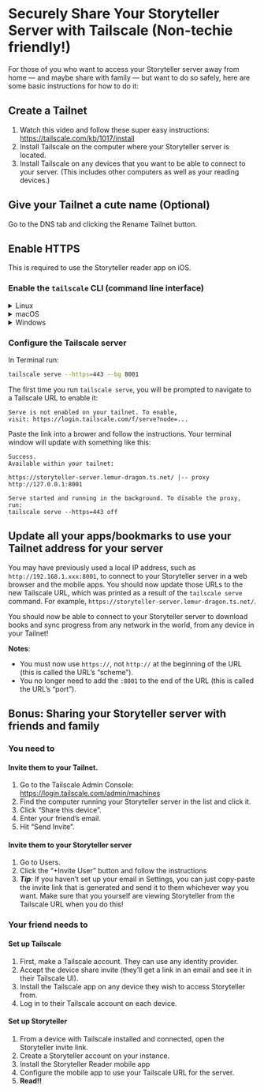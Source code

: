 # Securely Share Your Storyteller Server with Tailscale (Non-techie friendly!)

For those of you who want to access your Storyteller server away from home — and
maybe share with family — but want to do so safely, here are some basic
instructions for how to do it:

## Create a Tailnet

1.  Watch this video and follow these super easy instructions:
    https://tailscale.com/kb/1017/install
2.  Install Tailscale on the computer where your Storyteller server is located.
3.  Install Tailscale on any devices that you want to be able to connect to your
    server. (This includes other computers as well as your reading devices.)

## Give your Tailnet a cute name (Optional)

Go to the DNS tab and clicking the Rename Tailnet button.

## Enable HTTPS

This is required to use the Storyteller reader app on iOS.

### Enable the `tailscale` CLI (command line interface)

<details>
    <summary>Linux</summary>

Nothing to do! The `tailscale` CLI is the primary way to interact with Tailscale
on Linux.

</details>

<details>
    <summary>macOS</summary>

[Follow the instructions on the Tailscale docs](https://tailscale.com/kb/1080/cli?tab=macos#using-the-tailscale-cli)
for installing the CLI from the macOS app.

</details>

<details>
    <summary>Windows</summary>

You can access the CLI by executing the .exe from the Command Prompt.

</details>

### Configure the Tailscale server

In Terminal run:

```sh
tailscale serve --https=443 --bg 8001
```

The first time you run `tailscale serve`, you will be prompted to navigate to a
Tailscale URL to enable it:

```
Serve is not enabled on your tailnet. To enable,
visit: https://login.tailscale.com/f/serve?node=...
```

Paste the link into a brower and follow the instructions. Your terminal window
will update with something like this:

```
Success.
Available within your tailnet:

https://storyteller-server.lemur-dragon.ts.net/ |-- proxy
http://127.0.0.1:8001

Serve started and running in the background. To disable the proxy, run:
tailscale serve --https=443 off
```

## Update all your apps/bookmarks to use your Tailnet address for your server

You may have previously used a local IP address, such as
`http://192.168.1.xxx:8001`, to connect to your Storyteller server in a web
browser and the mobile apps. You should now update those URLs to the new
Tailscale URL, which was printed as a result of the `tailscale serve` command.
For example, `https://storyteller-server.lemur-dragon.ts.net/`.

You should now be able to connect to your Storyteller server to download books
and sync progress from any network in the world, from any device in your
Tailnet!

**Notes**:

- You must now use `https://`, not `http://` at the beginning of the URL (this
  is called the URL’s “scheme”).
- You no longer need to add the `:8001` to the end of the URL (this is called
  the URL’s “port”).

## **Bonus**: Sharing your Storyteller server with friends and family

### You need to

#### Invite them to your Tailnet.

1.  Go to the Tailscale Admin Console:
    https://login.tailscale.com/admin/machines
2.  Find the computer running your Storyteller server in the list and click it.
3.  Click “Share this device”.
4.  Enter your friend’s email.
5.  Hit “Send Invite”.

#### Invite them to your Storyteller server

1.  Go to Users.
2.  Click the “+Invite User” button and follow the instructions
3.  **_Tip_**: If you haven’t set up your email in Settings, you can just
    copy-paste the invite link that is generated and send it to them whichever
    way you want. Make sure that you yourself are viewing Storyteller from the
    Tailscale URL when you do this!

### Your friend needs to

#### Set up Tailscale

1. First, make a Tailscale account. They can use any identity provider.
2. Accept the device share invite (they’ll get a link in an email and see it in
   their Tailscale UI).
3. Install the Tailscale app on any device they wish to access Storyteller from.
4. Log in to their Tailscale account on each device.

#### Set up Storyteller

1. From a device with Tailscale installed and connected, open the Storyteller
   invite link.
2. Create a Storyteller account on your instance.
3. Install the Storyteller Reader mobile app
4. Configure the mobile app to use your Tailscale URL for the server.
5. **Read!!**
